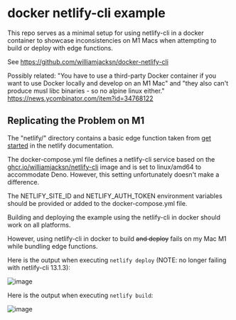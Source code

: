 # docker netlify-cli example

This repo serves as a minimal setup for using netlify-cli in a docker container to showcase inconsistencies on M1 Macs when attempting to build or deploy with edge functions.

See https://github.com/williamjacksn/docker-netlify-cli

Possibly related: "You have to use a third-party Docker container if you want to use Docker locally and develop on an M1 Mac" and "they also can't produce musl libc binaries - so no alpine linux either." https://news.ycombinator.com/item?id=34768122

## Replicating the Problem on M1

The "netlify/" directory contains a basic edge function taken from [get started](https://docs.netlify.com/edge-functions/get-started/) in the netlify documentation.

The docker-compose.yml file defines a netlify-cli service based on the [ghcr.io/williamjacksn/netlify-cli](https://github.com/williamjacksn/docker-netlify-cli/pkgs/container/netlify-cli) image and is set to linux/amd64 to accommodate Deno. However, this setting unfortunately doesn't make a difference.

The NETLIFY_SITE_ID and NETLIFY_AUTH_TOKEN environment variables should be provided or added to the docker-compose.yml file.

Building and deploying the example using the netlify-cli in docker should work on all platforms.

However, using netlify-cli in docker to build ~~and deploy~~ fails on my Mac M1 while bundling edge functions.

Here is the output when executing `netlify deploy` (NOTE: no longer failing with netlify-cli 13.1.3):

![image](https://user-images.githubusercontent.com/219448/224598468-dfa8aa52-ab57-4a2c-88fe-e21101781308.png)

Here is the output when executing `netlify build`:

![image](https://user-images.githubusercontent.com/219448/224591786-afd8c1cc-cc0a-4baa-a4c7-32fde35fe58a.png)




